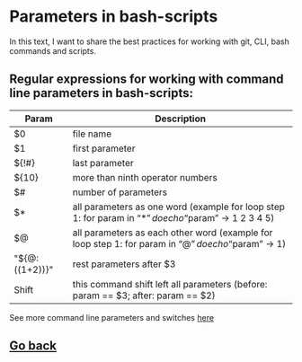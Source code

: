 # Parameters in bash-scripts
In this text, I want to share the best practices for working with git, CLI, bash commands and scripts.

## Regular expressions for working with command line parameters in bash-scripts:

Param | Description
------|--------
$0 | file name
$1 | first parameter
${!#} | last parameter
${10} | more than ninth operator numbers
$# | number of parameters
$* | all parameters as one word (example for loop step 1: for param in “$*” do  echo “$param”  ->  1 2 3 4 5)
$@ | all parameters as each other word  (example for loop step 1: for param in “$@” do  echo “$param”  ->  1)
"${@:$(($1+2))}" | rest parameters after $3
Shift  | this command shift left all parameters (before: param == $3;  after:  param == $2)

See more command line parameters and switches [here](https://habr.com/en/company/ruvds/blog/326328/)

## [Go back](../README.md)
